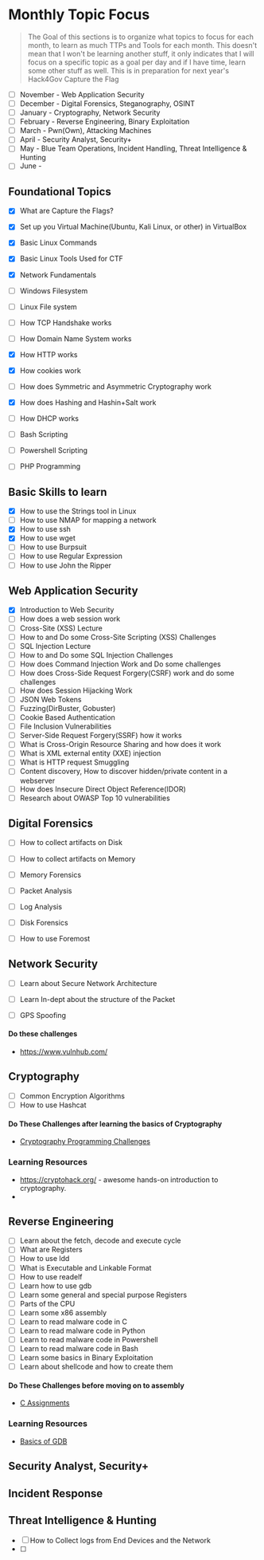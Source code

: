 # Monthly Topic Focus
> The Goal of this sections is to organize what topics to focus for each month, to learn as much TTPs and Tools for each month. This doesn't mean that I won't be learning another stuff, it only indicates that I will focus on a specific topic as a goal per day and if I have time, learn some other stuff as well. This is in preparation for next year's Hack4Gov Capture the Flag

- [ ] November - Web Application Security
- [ ] December - Digital Forensics, Steganography, OSINT
- [ ] January -  Cryptography, Network Security
- [ ] February - Reverse Engineering, Binary Exploitation
- [ ] March - Pwn(Own), Attacking Machines
- [ ] April - Security Analyst, Security+
- [ ] May - Blue Team Operations, Incident Handling, Threat Intelligence & Hunting
- [ ] June - 
## Foundational Topics
- [x] What are Capture the Flags?
- [x] Set up you Virtual Machine(Ubuntu, Kali Linux, or other) in VirtualBox
- [x] Basic Linux Commands
- [x] Basic Linux Tools Used for CTF
- [x] Network Fundamentals
- [ ] Windows Filesystem
- [ ] Linux File system
- [ ] How TCP Handshake works
- [ ] How Domain Name System works
- [x] How HTTP works
- [x] How cookies work
- [ ] How does Symmetric and Asymmetric Cryptography work
- [x] How does Hashing and Hashin+Salt work
- [ ] How DHCP works
- [ ] Bash Scripting
- [ ] Powershell Scripting
- [ ] PHP Programming


## Basic Skills to learn
- [x] How to use the Strings tool in Linux
- [ ] How to use NMAP for mapping a network
- [x] How to use ssh
- [x] How to use wget
- [ ] How to use Burpsuit
- [ ] How to use Regular Expression
- [ ] How to use John the Ripper

## Web Application Security
- [x] Introduction to Web Security
- [ ] How does a web session work
- [ ] Cross-Site (XSS) Lecture
- [ ] How to and Do some Cross-Site Scripting (XSS) Challenges
- [ ] SQL Injection Lecture
- [ ] How to and Do some SQL Injection Challenges
- [ ] How does Command Injection Work and Do some challenges
- [ ] How does Cross-Side Request Forgery(CSRF) work and do some challenges
- [ ] How does Session Hijacking Work
- [ ] JSON Web Tokens
- [ ] Fuzzing(DirBuster, Gobuster)
- [ ] Cookie Based Authentication
- [ ] File Inclusion Vulnerabilities
- [ ] Server-Side Request Forgery(SSRF) how it works
- [ ] What is Cross-Origin Resource Sharing and how does it work
- [ ] What is XML external entity (XXE) injection
- [ ] What is HTTP request Smuggling
- [ ] Content discovery, How to discover hidden/private content in a webserver
- [ ] How does Insecure Direct Object Reference(IDOR)
- [ ] Research about OWASP Top 10 vulnerabilities

## Digital Forensics
- [ ] How to collect artifacts on Disk
- [ ] How to collect artifacts on Memory
- [ ] Memory Forensics
- [ ] Packet Analysis
- [ ] Log Analysis
- [ ] Disk Forensics
- [ ] How to use Foremost



## Network Security
- [ ] Learn about Secure Network Architecture
- [ ] Learn In-dept about the structure of the Packet
- [ ] GPS Spoofing


#### Do these challenges
- https://www.vulnhub.com/

## Cryptography
- [ ] Common Encryption Algorithms 
- [ ] How to use Hashcat
#### Do These Challenges after learning the basics of Cryptography
- [Cryptography Programming Challenges](https://cryptopals.com/)
### Learning Resources
- https://cryptohack.org/ - awesome hands-on introduction to cryptography.
- 

## Reverse Engineering
- [ ] Learn about the fetch, decode and execute cycle
- [ ] What are Registers
- [ ] How to use ldd
- [ ] What is Executable and Linkable Format
- [ ] How to use readelf
- [ ] Learn how to use gdb
- [ ] Learn some general and special purpose Registers
- [ ] Parts of the CPU
- [ ] Learn some x86 assembly
- [ ] Learn to read malware code in C
- [ ] Learn to read malware code in Python
- [ ] Learn to read malware code in Powershell
- [ ] Learn to read malware code in Bash
- [ ] Learn some basics in Binary Exploitation
- [ ] Learn about shellcode and how to create them
#### Do These Challenges before moving on to assembly
- [C Assignments](https://github.com/h0mbre/Learning-C/tree/master/Assignment-22)

### Learning Resources
- [Basics of GDB](https://github.com/hoppersroppers/nightmare/blob/master/modules/02-intro_tooling/gdb-gef/readme.md)


## Security Analyst, Security+



## Incident Response

## Threat Intelligence & Hunting
- [ ] How to Collect logs from End Devices and the Network
- [ ] 




	



